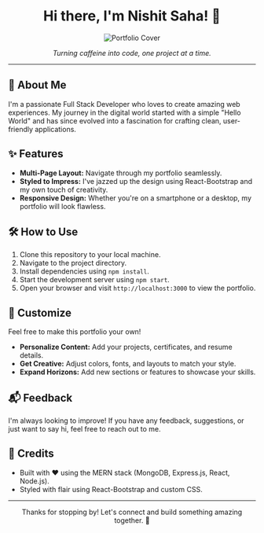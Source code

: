 <h1 align="center">Hi there, I'm Nishit Saha! 👋</h1>

<p align="center">
  <img src="https://github.com/nishitsaha52/Potfolio/blob/main/cover.pn" alt="Portfolio Cover">
</p>

<p align="center">
  <em>Turning caffeine into code, one project at a time.</em>
</p>

---

## 🚀 About Me

I'm a passionate Full Stack Developer who loves to create amazing web experiences. My journey in the digital world started with a simple "Hello World" and has since evolved into a fascination for crafting clean, user-friendly applications.

## ✨ Features

- **Multi-Page Layout:** Navigate through my portfolio seamlessly.
- **Styled to Impress:** I've jazzed up the design using React-Bootstrap and my own touch of creativity.
- **Responsive Design:** Whether you're on a smartphone or a desktop, my portfolio will look flawless.

## 🛠️ How to Use

1. Clone this repository to your local machine.
2. Navigate to the project directory.
3. Install dependencies using `npm install`.
4. Start the development server using `npm start`.
5. Open your browser and visit `http://localhost:3000` to view the portfolio.

## 🎨 Customize

Feel free to make this portfolio your own!

- **Personalize Content:** Add your projects, certificates, and resume details.
- **Get Creative:** Adjust colors, fonts, and layouts to match your style.
- **Expand Horizons:** Add new sections or features to showcase your skills.

## 📬 Feedback

I'm always looking to improve! If you have any feedback, suggestions, or just want to say hi, feel free to reach out to me.

## 🌟 Credits

- Built with ❤️ using the MERN stack (MongoDB, Express.js, React, Node.js).
- Styled with flair using React-Bootstrap and custom CSS.

---

<p align="center">Thanks for stopping by! Let's connect and build something amazing together. 🚀</p>
